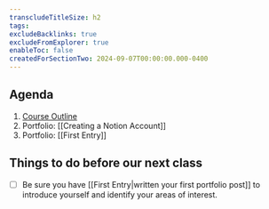 ```yaml
---
transcludeTitleSize: h2
tags:
excludeBacklinks: true
excludeFromExplorer: true
enableToc: false
createdForSectionTwo: 2024-09-07T00:00:00.000-0400
---
```

## Agenda
1. [Course Outline](https://drive.google.com/file/d/1qBRTN-AjrFhCuNItfIOblKPqq7hqgkkC/view?usp=share_link)
1. Portfolio: [[Creating a Notion Account]]
1. Portfolio: [[First Entry]]

## Things to do before our next class
- [ ] Be sure you have [[First Entry|written your first portfolio post]] to introduce yourself and identify your areas of interest.